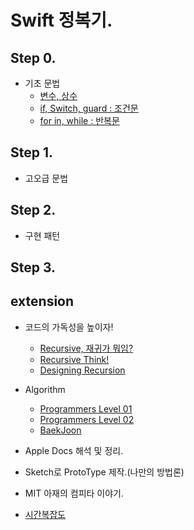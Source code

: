 # Swift 정복기.
 
## Step 0.

- 기초 문법
	- [변수, 상수](https://github.com/joohopark/jhbob/blob/master/Study/SwiftBasic_var_let.md)
	- [if, Switch, guard : 조건문](https://github.com/joohopark/jhbob/blob/master/Study/SwiftBasic_if_switch.md)
	- [for in, while : 반복문](https://github.com/joohopark/jhbob/blob/master/Study/SwiftBasic_for_while.md)

## Step 1.

- 고오급 문법

## Step 2.

- 구현 패턴

## Step 3.


## extension

- 코드의 가독성을 높이자!
	- [Recursive, 재귀가 뭐임?](https://github.com/joohopark/jhbob/blob/master/Study/Recursive/Recursive01.md)
	- [Recursive Think!](https://github.com/joohopark/jhbob/blob/master/Study/Recursive/Recursive02.md)
	- [Designing Recursion](https://github.com/joohopark/jhbob/blob/master/Study/Recursive/Recursive03.md)

- Algorithm
	- [Programmers Level 01](https://github.com/joohopark/jhbob/blob/master/Study/Algorithm/Programmers/Programmers01.md)
	- [Programmers Level 02]()
	- [BaekJoon]()


- Apple Docs 해석 및 정리.

- Sketch로 ProtoType 제작.(나만의 방법론)

- MIT 아재의 컴피타 이야기.

- [시간복잡도]()
